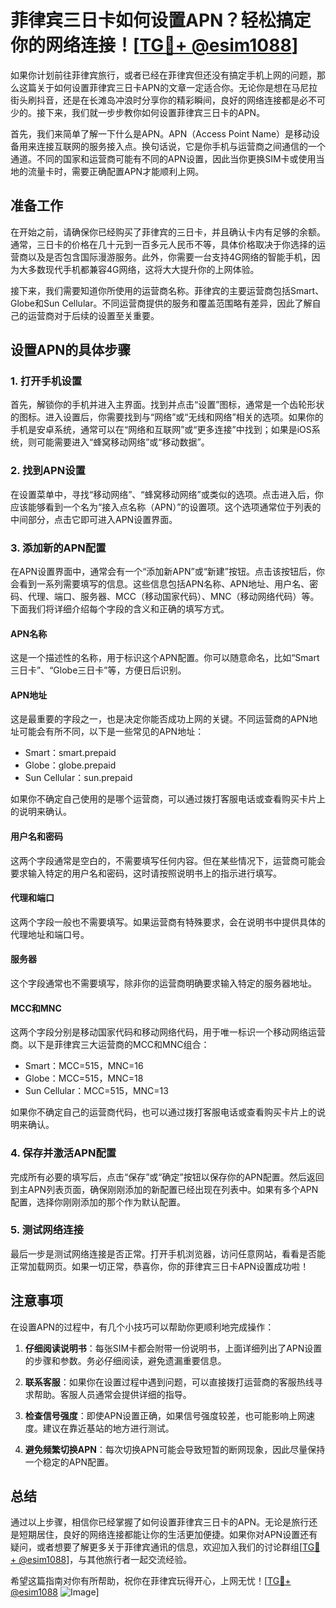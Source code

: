 # 菲律宾三日卡如何设置APN？轻松搞定你的网络连接！[[TG💪+ @esim1088](https://t.me/s/esim1088)]

如果你计划前往菲律宾旅行，或者已经在菲律宾但还没有搞定手机上网的问题，那么这篇关于如何设置菲律宾三日卡APN的文章一定适合你。无论你是想在马尼拉街头刷抖音，还是在长滩岛冲浪时分享你的精彩瞬间，良好的网络连接都是必不可少的。接下来，我们就一步步教你如何设置菲律宾三日卡的APN。

首先，我们来简单了解一下什么是APN。APN（Access Point Name）是移动设备用来连接互联网的服务接入点。换句话说，它是你手机与运营商之间通信的一个通道。不同的国家和运营商可能有不同的APN设置，因此当你更换SIM卡或使用当地的流量卡时，需要正确配置APN才能顺利上网。

## 准备工作

在开始之前，请确保你已经购买了菲律宾的三日卡，并且确认卡内有足够的余额。通常，三日卡的价格在几十元到一百多元人民币不等，具体价格取决于你选择的运营商以及是否包含国际漫游服务。此外，你需要一台支持4G网络的智能手机，因为大多数现代手机都兼容4G网络，这将大大提升你的上网体验。

接下来，我们需要知道你所使用的运营商名称。菲律宾的主要运营商包括Smart、Globe和Sun Cellular。不同运营商提供的服务和覆盖范围略有差异，因此了解自己的运营商对于后续的设置至关重要。

## 设置APN的具体步骤

### 1. 打开手机设置

首先，解锁你的手机并进入主界面。找到并点击“设置”图标，通常是一个齿轮形状的图标。进入设置后，你需要找到与“网络”或“无线和网络”相关的选项。如果你的手机是安卓系统，通常可以在“网络和互联网”或“更多连接”中找到；如果是iOS系统，则可能需要进入“蜂窝移动网络”或“移动数据”。

### 2. 找到APN设置

在设置菜单中，寻找“移动网络”、“蜂窝移动网络”或类似的选项。点击进入后，你应该能够看到一个名为“接入点名称（APN）”的设置项。这个选项通常位于列表的中间部分，点击它即可进入APN设置界面。

### 3. 添加新的APN配置

在APN设置界面中，通常会有一个“添加新APN”或“新建”按钮。点击该按钮后，你会看到一系列需要填写的信息。这些信息包括APN名称、APN地址、用户名、密码、代理、端口、服务器、MCC（移动国家代码）、MNC（移动网络代码）等。下面我们将详细介绍每个字段的含义和正确的填写方式。

#### APN名称
这是一个描述性的名称，用于标识这个APN配置。你可以随意命名，比如“Smart三日卡”、“Globe三日卡”等，方便日后识别。

#### APN地址
这是最重要的字段之一，也是决定你能否成功上网的关键。不同运营商的APN地址可能会有所不同，以下是一些常见的APN地址：

- Smart：smart.prepaid
- Globe：globe.prepaid
- Sun Cellular：sun.prepaid

如果你不确定自己使用的是哪个运营商，可以通过拨打客服电话或查看购买卡片上的说明来确认。

#### 用户名和密码
这两个字段通常是空白的，不需要填写任何内容。但在某些情况下，运营商可能会要求输入特定的用户名和密码，这时请按照说明书上的指示进行填写。

#### 代理和端口
这两个字段一般也不需要填写。如果运营商有特殊要求，会在说明书中提供具体的代理地址和端口号。

#### 服务器
这个字段通常也不需要填写，除非你的运营商明确要求输入特定的服务器地址。

#### MCC和MNC
这两个字段分别是移动国家代码和移动网络代码，用于唯一标识一个移动网络运营商。以下是菲律宾三大运营商的MCC和MNC组合：

- Smart：MCC=515，MNC=16
- Globe：MCC=515，MNC=18
- Sun Cellular：MCC=515，MNC=13

如果你不确定自己的运营商代码，也可以通过拨打客服电话或查看购买卡片上的说明来确认。

### 4. 保存并激活APN配置

完成所有必要的填写后，点击“保存”或“确定”按钮以保存你的APN配置。然后返回到主APN列表页面，确保刚刚添加的新配置已经出现在列表中。如果有多个APN配置，选择你刚刚添加的那个作为默认配置。

### 5. 测试网络连接

最后一步是测试网络连接是否正常。打开手机浏览器，访问任意网站，看看是否能正常加载网页。如果一切正常，恭喜你，你的菲律宾三日卡APN设置成功啦！

## 注意事项

在设置APN的过程中，有几个小技巧可以帮助你更顺利地完成操作：

1. **仔细阅读说明书**：每张SIM卡都会附带一份说明书，上面详细列出了APN设置的步骤和参数。务必仔细阅读，避免遗漏重要信息。
   
2. **联系客服**：如果你在设置过程中遇到问题，可以直接拨打运营商的客服热线寻求帮助。客服人员通常会提供详细的指导。

3. **检查信号强度**：即使APN设置正确，如果信号强度较差，也可能影响上网速度。建议在靠近基站的地方进行测试。

4. **避免频繁切换APN**：每次切换APN可能会导致短暂的断网现象，因此尽量保持一个稳定的APN配置。

## 总结

通过以上步骤，相信你已经掌握了如何设置菲律宾三日卡的APN。无论是旅行还是短期居住，良好的网络连接都能让你的生活更加便捷。如果你对APN设置还有疑问，或者想要了解更多关于菲律宾通讯的信息，欢迎加入我们的讨论群组[[TG💪+ @esim1088](https://t.me/s/esim1088)]，与其他旅行者一起交流经验。

希望这篇指南对你有所帮助，祝你在菲律宾玩得开心，上网无忧！[[TG💪+ @esim1088](https://t.me/s/esim1088) ![Image](https://i.postimg.cc/4NQfJmqS/Snipaste-2025-05-13-00-14-12.png)]